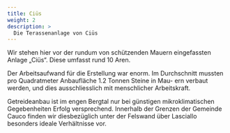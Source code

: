 ```yaml
---
title: Ciüs
weight: 2
description: >
  Die Terassenanlage von Ciüs
---
```


Wir stehen hier vor der rundum von schützenden
Mauern eingefassten Anlage „Ciüs“. Diese umfasst rund 10 Aren.

Der Arbeitsaufwand für die Erstellung war enorm. Im Durchschnitt
mussten pro Quadratmeter Anbaufläche 1.2 Tonnen Steine in Mau-
ern verbaut werden, und dies ausschliesslich mit menschlicher
Arbeitskraft.

Getreideanbau ist im engen Bergtal nur bei günstigen
mikroklimatischen Gegebenheiten Erfolg versprechend. Innerhalb
der Grenzen der Gemeinde Cauco finden wir diesbezüglich unter der
Felswand über Lasciallo besonders ideale Verhältnisse vor.
